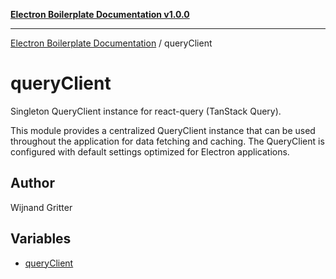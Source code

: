 [**Electron Boilerplate Documentation v1.0.0**](../README.md)

---

[Electron Boilerplate Documentation](../modules.md) / queryClient

# queryClient

Singleton QueryClient instance for react-query (TanStack Query).

This module provides a centralized QueryClient instance that can be
used throughout the application for data fetching and caching.
The QueryClient is configured with default settings optimized for
Electron applications.

## Author

Wijnand Gritter

## Variables

- [queryClient](variables/queryClient.md)
